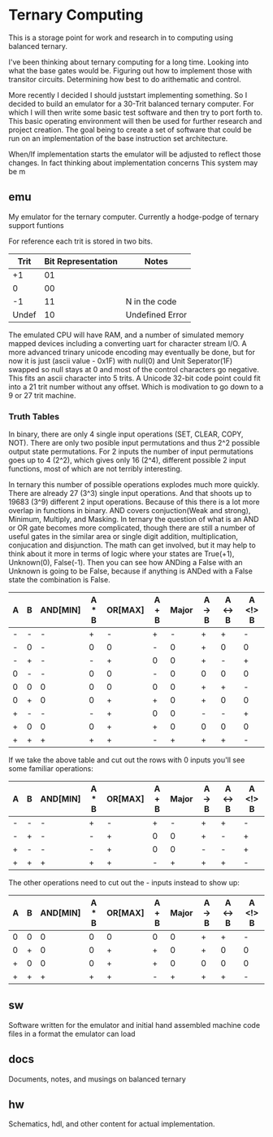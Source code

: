 # Ternary Computing

This is a storage point for work and research in to computing using balanced ternary.

I've been thinking about ternary computing for a long time. Looking into what the base gates would be. Figuring out how to implement those with transitor circuits. Determining how best to do arithematic and control.

More recently I decided I should juststart implementing something. So I decided to build an emulator for a 30-Trit balanced ternary  computer. For which I will then write some basic test software and then try to port forth to. This basic operating environment will then be used for further research and project creation. The goal being to create a set of software that could be run on an implementation of the base instruction set architecture.

When/If implementation starts the emulator will be adjusted to reflect those changes. In fact thinking about implementation concerns This system may be m

## emu
My emulator for the ternary computer.
Currently a hodge-podge of ternary support funtions

For reference each trit is stored in two bits.

| Trit | Bit Representation | Notes             |
|------|--------------------|-------------------|
| +1   | 01                 |                   |
| 0    | 00                 |                   |
| -1   | 11                 | N in the code     |
|Undef | 10                 | Undefined Error   |

The emulated CPU will have RAM, and a number of simulated memory mapped devices including a converting uart for character stream I/O. A more advanced trinary unicode encoding may eventually be done, but for now it is just (ascii value - 0x1F) with null(0) and Unit Seperator(1F) swapped so null stays at 0 and most of the control characters go negative. This fits an ascii character into 5 trits. A Unicode 32-bit code point could fit into a 21 trit number without any offset. Which is modivation to go down to a 9 or 27 trit machine.




### Truth Tables
In binary, there are only 4 single input operations (SET, CLEAR, COPY, NOT). There
are only two posible input permutations and thus 2^2 possible output state
permutations. For 2 inputs the number of input permutations goes up to 4 (2^2),
which gives only 16 (2^4), different possible 2 input functions, most of which
are not terribly interesting.

In ternary this number of possible operations explodes much more quickly. There
are already 27 (3^3) single input operations. And that shoots up to 19683 (3^9)
different 2 input operations. Because of this there is a lot more overlap in
functions in binary. AND covers conjuction(Weak and strong), Minimum, Multiply,
and Masking. In ternary the question of what is an AND or OR gate becomes more
complicated, though there are still a number of useful gates in the similar area
or single digit addition, multiplication, conjucation and disjunction. The math
can get involved, but it may help to think about it more in terms of logic where
your states are True(+1), Unknown(0), False(-1). Then you can see how ANDing a
False with an Unknown is going to be False, because if anything is ANDed with a
False state the combination is False.

| A | B | AND[MIN] | A * B | OR[MAX] | A + B | Major  | A -> B | A <-> B | A <!> B |
|---|---|----------|-------|---------|-------|--------|--------|---------|---------|
| - | - | -        | +     | -       | +     | -      | +      | +       | -       |
| - | 0 | -        | 0     | 0       | -     | 0      | +      | 0       | 0       |
| - | + | -        | -     | +       | 0     | 0      | +      | -       | +       |
| 0 | - | -        | 0     | 0       | -     | 0      | 0      | 0       | 0       |
| 0 | 0 | 0        | 0     | 0       | 0     | 0      | +      | +       | -       |
| 0 | + | 0        | 0     | +       | +     | 0      | +      | 0       | 0       |
| + | - | -        | -     | +       | 0     | 0      | -      | -       | +       |
| + | 0 | 0        | 0     | +       | +     | 0      | 0      | 0       | 0       |
| + | + | +        | +     | +       | -     | +      | +      | +       | -       |

If we take the above table and cut out the rows with 0 inputs you'll see some
familiar operations:

| A | B | AND[MIN] | A * B | OR[MAX] | A + B | Major  | A -> B | A <-> B | A <!> B |
|---|---|----------|-------|---------|-------|--------|--------|---------|---------|
| - | - | -        | +     | -       | +     | -      | +      | +       | -       |
| - | + | -        | -     | +       | 0     | 0      | +      | -       | +       |
| + | - | -        | -     | +       | 0     | 0      | -      | -       | +       |
| + | + | +        | +     | +       | -     | +      | +      | +       | -       |

The other operations need to cut out the - inputs instead to show up:

| A | B | AND[MIN] | A * B | OR[MAX] | A + B | Major  | A -> B | A <-> B | A <!> B |
|---|---|----------|-------|---------|-------|--------|--------|---------|---------|
| 0 | 0 | 0        | 0     | 0       | 0     | 0      | +      | +       | -       |
| 0 | + | 0        | 0     | +       | +     | 0      | +      | 0       | 0       |
| + | 0 | 0        | 0     | +       | +     | 0      | 0      | 0       | 0       |
| + | + | +        | +     | +       | -     | +      | +      | +       | -       |


## sw
Software written for the emulator and initial hand assembled machine code files in a format the emulator can load

## docs
Documents, notes, and musings on balanced ternary

## hw
Schematics, hdl, and other content for actual implementation.
